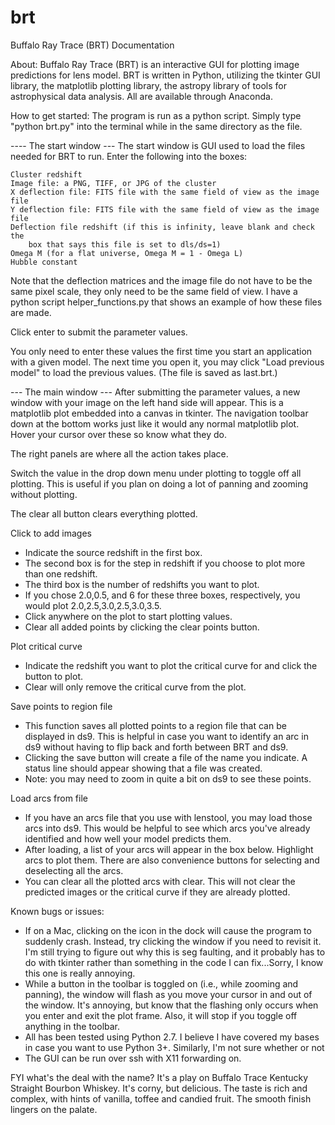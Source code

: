 # brt
Buffalo Ray Trace (BRT) Documentation

About: Buffalo Ray Trace (BRT) is an interactive GUI for plotting image predictions for lens model. BRT is written in Python, utilizing the tkinter GUI library, the matplotlib plotting library, the astropy library of tools for astrophysical data analysis. All are available through Anaconda.

How to get started: The program is run as a python script. Simply type "python brt.py" into the terminal while in the same directory as the file.

---- The start window ---
The start window is GUI used to load the files needed for BRT to run. Enter the following into the boxes:

    Cluster redshift
    Image file: a PNG, TIFF, or JPG of the cluster
    X deflection file: FITS file with the same field of view as the image file
    Y deflection file: FITS file with the same field of view as the image file
    Deflection file redshift (if this is infinity, leave blank and check the 
        box that says this file is set to dls/ds=1)
    Omega M (for a flat universe, Omega M = 1 - Omega L)
    Hubble constant
    
Note that the deflection matrices and the image file do not have to be the same pixel
scale, they only need to be the same field of view. I have a python script helper_functions.py that shows an example of how these files are made.

Click enter to submit the parameter values.

You only need to enter these values the first time you start an application with a given model. The next time you open it, you may click "Load previous model" to load the previous values. (The file is saved as last.brt.)

--- The main window ---
After submitting the parameter values, a new window with your image on the left hand side will appear. This is a matplotlib plot embedded into a canvas in tkinter. The navigation toolbar down at the bottom works just like it would any normal matplotlib plot. Hover your cursor over these so know what they do.

The right panels are where all the action takes place.

Switch the value in the drop down menu under plotting to toggle off all plotting. This is useful if you plan on doing a lot of panning and zooming without plotting.

The clear all button clears everything plotted.

Click to add images
- Indicate the source redshift in the first box.
- The second box is for the step in redshift if you choose to plot more than one redshift.
- The third box is the number of redshifts you want to plot.
- If you chose 2.0,0.5, and 6 for these three boxes, respectively, you would plot 2.0,2.5,3.0,2.5,3.0,3.5.
- Click anywhere on the plot to start plotting values.
- Clear all added points by clicking the clear points button.

Plot critical curve
- Indicate the redshift you want to plot the critical curve for and click the button to plot.
- Clear will only remove the critical curve from the plot.

Save points to region file
- This function saves all plotted points to a region file that can be displayed in ds9. This is helpful in case you want to identify an arc in ds9 without having to flip back and forth between BRT and ds9.
- Clicking the save button will create a file of the name you indicate. A status line should appear showing that a file was created.
- Note: you may need to zoom in quite a bit on ds9 to see these points.

Load arcs from file
- If you have an arcs file that you use with lenstool, you may load those arcs into ds9. This would be helpful to see which arcs you've already identified and how well your model predicts them.
- After loading, a list of your arcs will appear in the box below. Highlight arcs to plot them. There are also convenience buttons for selecting and deselecting all the arcs.
- You can clear all the plotted arcs with clear. This will not clear the predicted images or the critical curve if they are already plotted.

Known bugs or issues:
- If on a Mac, clicking on the icon in the dock will cause the program to suddenly crash. Instead, try clicking the window if you need to revisit it. I'm still trying to figure out why this is seg faulting, and it probably has to do with tkinter rather than something in the code I can fix...Sorry, I know this one is really annoying.
- While a button in the toolbar is toggled on (i.e., while zooming and panning), the window will flash as you move your cursor in and out of the window. It's annoying, but know that the flashing only occurs when you enter and exit the plot frame. Also, it will stop if you toggle off anything in the toolbar.
- All has been tested using Python 2.7. I believe I have covered my bases in case you want to use Python 3+. Similarly, I'm not sure whether or not 
- The GUI can be run over ssh with X11 forwarding on.

FYI what's the deal with the name?
It's a play on Buffalo Trace Kentucky Straight Bourbon Whiskey. It's corny, but delicious. The taste is rich and complex, with hints of vanilla, toffee and candied fruit. The smooth finish lingers on the palate.

